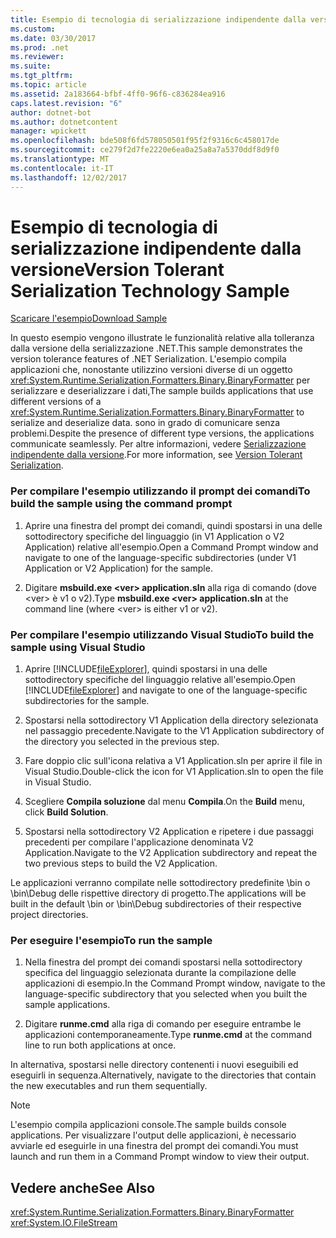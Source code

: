 ```yaml
---
title: Esempio di tecnologia di serializzazione indipendente dalla versione
ms.custom: 
ms.date: 03/30/2017
ms.prod: .net
ms.reviewer: 
ms.suite: 
ms.tgt_pltfrm: 
ms.topic: article
ms.assetid: 2a183664-bfbf-4ff0-96f6-c836284ea916
caps.latest.revision: "6"
author: dotnet-bot
ms.author: dotnetcontent
manager: wpickett
ms.openlocfilehash: bde508f6fd578050501f95f2f9316c6c458017de
ms.sourcegitcommit: ce279f2d7fe2220e6ea0a25a8a7a5370ddf8d9f0
ms.translationtype: MT
ms.contentlocale: it-IT
ms.lasthandoff: 12/02/2017
---
```

# <a name="version-tolerant-serialization-technology-sample"></a><span data-ttu-id="73f0d-102">Esempio di tecnologia di serializzazione indipendente dalla versione</span><span class="sxs-lookup"><span data-stu-id="73f0d-102">Version Tolerant Serialization Technology Sample</span></span>
[<span data-ttu-id="73f0d-103">Scaricare l'esempio</span><span class="sxs-lookup"><span data-stu-id="73f0d-103">Download Sample</span></span>](http://download.microsoft.com/download/4/7/B/47B2164C-E780-4B10-8DE4-2CB5B886E0A6/Technologies/Serialization/Runtime%20Serialization/VTS.zip.exe)  
  
 <span data-ttu-id="73f0d-104">In questo esempio vengono illustrate le funzionalità relative alla tolleranza dalla versione della serializzazione .NET.</span><span class="sxs-lookup"><span data-stu-id="73f0d-104">This sample demonstrates the version tolerance features of .NET Serialization.</span></span> <span data-ttu-id="73f0d-105">L'esempio compila applicazioni che, nonostante utilizzino versioni diverse di un oggetto <xref:System.Runtime.Serialization.Formatters.Binary.BinaryFormatter> per serializzare e deserializzare i dati,</span><span class="sxs-lookup"><span data-stu-id="73f0d-105">The sample builds applications that use different versions of a <xref:System.Runtime.Serialization.Formatters.Binary.BinaryFormatter> to serialize and deserialize data.</span></span> <span data-ttu-id="73f0d-106">sono in grado di comunicare senza problemi.</span><span class="sxs-lookup"><span data-stu-id="73f0d-106">Despite the presence of different type versions, the applications communicate seamlessly.</span></span> <span data-ttu-id="73f0d-107">Per altre informazioni, vedere [Serializzazione indipendente dalla versione](../../../docs/standard/serialization/version-tolerant-serialization.md).</span><span class="sxs-lookup"><span data-stu-id="73f0d-107">For more information, see [Version Tolerant Serialization](../../../docs/standard/serialization/version-tolerant-serialization.md).</span></span>  
  
### <a name="to-build-the-sample-using-the-command-prompt"></a><span data-ttu-id="73f0d-108">Per compilare l'esempio utilizzando il prompt dei comandi</span><span class="sxs-lookup"><span data-stu-id="73f0d-108">To build the sample using the command prompt</span></span>  
  
1.  <span data-ttu-id="73f0d-109">Aprire una finestra del prompt dei comandi, quindi spostarsi in una delle sottodirectory specifiche del linguaggio (in V1 Application o V2 Application) relative all'esempio.</span><span class="sxs-lookup"><span data-stu-id="73f0d-109">Open a Command Prompt window and navigate to one of the language-specific subdirectories (under V1 Application or V2 Application) for the sample.</span></span>  
  
2.  <span data-ttu-id="73f0d-110">Digitare **msbuild.exe \<ver> application.sln** alla riga di comando (dove \<ver> è v1 o v2).</span><span class="sxs-lookup"><span data-stu-id="73f0d-110">Type **msbuild.exe \<ver> application.sln** at the command line (where \<ver> is either v1 or v2).</span></span>  
  
### <a name="to-build-the-sample-using-visual-studio"></a><span data-ttu-id="73f0d-111">Per compilare l'esempio utilizzando Visual Studio</span><span class="sxs-lookup"><span data-stu-id="73f0d-111">To build the sample using Visual Studio</span></span>  
  
1.  <span data-ttu-id="73f0d-112">Aprire [!INCLUDE[fileExplorer](../../../includes/fileexplorer-md.md)], quindi spostarsi in una delle sottodirectory specifiche del linguaggio relative all'esempio.</span><span class="sxs-lookup"><span data-stu-id="73f0d-112">Open [!INCLUDE[fileExplorer](../../../includes/fileexplorer-md.md)] and navigate to one of the language-specific subdirectories for the sample.</span></span>  
  
2.  <span data-ttu-id="73f0d-113">Spostarsi nella sottodirectory V1 Application della directory selezionata nel passaggio precedente.</span><span class="sxs-lookup"><span data-stu-id="73f0d-113">Navigate to the V1 Application subdirectory of the directory you selected in the previous step.</span></span>  
  
3.  <span data-ttu-id="73f0d-114">Fare doppio clic sull'icona relativa a V1 Application.sln per aprire il file in Visual Studio.</span><span class="sxs-lookup"><span data-stu-id="73f0d-114">Double-click the icon for V1 Application.sln to open the file in Visual Studio.</span></span>  
  
4.  <span data-ttu-id="73f0d-115">Scegliere **Compila soluzione** dal menu **Compila**.</span><span class="sxs-lookup"><span data-stu-id="73f0d-115">On the **Build** menu, click **Build Solution**.</span></span>  
  
5.  <span data-ttu-id="73f0d-116">Spostarsi nella sottodirectory V2 Application e ripetere i due passaggi precedenti per compilare l'applicazione denominata V2 Application.</span><span class="sxs-lookup"><span data-stu-id="73f0d-116">Navigate to the V2 Application subdirectory and repeat the two previous steps to build the V2 Application.</span></span>  
  
 <span data-ttu-id="73f0d-117">Le applicazioni verranno compilate nelle sottodirectory predefinite \bin o \bin\Debug delle rispettive directory di progetto.</span><span class="sxs-lookup"><span data-stu-id="73f0d-117">The applications will be built in the default \bin or \bin\Debug subdirectories of their respective project directories.</span></span>  
  
### <a name="to-run-the-sample"></a><span data-ttu-id="73f0d-118">Per eseguire l'esempio</span><span class="sxs-lookup"><span data-stu-id="73f0d-118">To run the sample</span></span>  
  
1.  <span data-ttu-id="73f0d-119">Nella finestra del prompt dei comandi spostarsi nella sottodirectory specifica del linguaggio selezionata durante la compilazione delle applicazioni di esempio.</span><span class="sxs-lookup"><span data-stu-id="73f0d-119">In the Command Prompt window, navigate to the language-specific subdirectory that you selected when you built the sample applications.</span></span>  
  
2.  <span data-ttu-id="73f0d-120">Digitare **runme.cmd** alla riga di comando per eseguire entrambe le applicazioni contemporaneamente.</span><span class="sxs-lookup"><span data-stu-id="73f0d-120">Type **runme.cmd** at the command line to run both applications at once.</span></span>  
  
 <span data-ttu-id="73f0d-121">In alternativa, spostarsi nelle directory contenenti i nuovi eseguibili ed eseguirli in sequenza.</span><span class="sxs-lookup"><span data-stu-id="73f0d-121">Alternatively, navigate to the directories that contain the new executables and run them sequentially.</span></span>  
  
> [!NOTE]
>  <span data-ttu-id="73f0d-122">L'esempio compila applicazioni console.</span><span class="sxs-lookup"><span data-stu-id="73f0d-122">The sample builds console applications.</span></span> <span data-ttu-id="73f0d-123">Per visualizzare l'output delle applicazioni, è necessario avviarle ed eseguirle in una finestra del prompt dei comandi.</span><span class="sxs-lookup"><span data-stu-id="73f0d-123">You must launch and run them in a Command Prompt window to view their output.</span></span>  
  
## <a name="see-also"></a><span data-ttu-id="73f0d-124">Vedere anche</span><span class="sxs-lookup"><span data-stu-id="73f0d-124">See Also</span></span>  
 <xref:System.Runtime.Serialization.Formatters.Binary.BinaryFormatter>  
 <xref:System.IO.FileStream>
